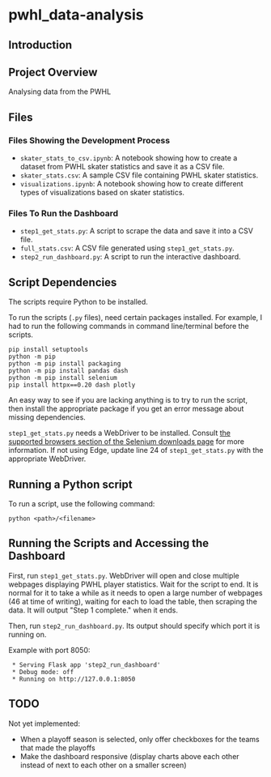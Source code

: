 # pwhl_data-analysis

## Introduction

## Project Overview

Analysing data from the PWHL

## Files

### Files Showing the Development Process

* `skater_stats_to_csv.ipynb`: A notebook showing how to create a dataset from PWHL skater statistics and save it as a CSV file.
* `skater_stats.csv`: A sample CSV file containing PWHL skater statistics.
* `visualizations.ipynb`: A notebook showing how to create different types of visualizations based on skater statistics.

### Files To Run the Dashboard

* `step1_get_stats.py`: A script to scrape the data and save it into a CSV file.
* `full_stats.csv`: A CSV file generated using `step1_get_stats.py`.
* `step2_run_dashboard.py`: A script to run the interactive dashboard.

## Script Dependencies

The scripts require Python to be installed.

To run the scripts (`.py` files), need certain packages installed. For example, I had to run the following commands in command line/terminal before the scripts.

```
pip install setuptools
python -m pip 
python -m pip install packaging
python -m pip install pandas dash
python -m pip install selenium
pip install httpx==0.20 dash plotly
```

An easy way to see if you are lacking anything is to try to run the script, then install the appropriate package if you get an error message about missing dependencies.

`step1_get_stats.py` needs a WebDriver to be installed. Consult [the supported browsers section of the Selenium downloads page](https://www.selenium.dev/downloads/#supported-browsers) for more information. If not using Edge, update line 24 of `step1_get_stats.py` with the appropriate WebDriver.

## Running a Python script

To run a script, use the following command:

```
python <path>/<filename>
```

## Running the Scripts and Accessing the Dashboard

First, run `step1_get_stats.py`. WebDriver will open and close multiple webpages displaying PWHL player statistics. Wait for the script to end. It is normal for it to take a while as it needs to open a large number of webpages (46 at time of writing), waiting for each to load the table, then scraping the data. It will output "Step 1 complete." when it ends.

Then, run `step2_run_dashboard.py`. Its output should specify which port it is running on.

Example with port 8050:

```
 * Serving Flask app 'step2_run_dashboard'
 * Debug mode: off
 * Running on http://127.0.0.1:8050
```

## TODO

Not yet implemented:
- When a playoff season is selected, only offer checkboxes for the teams that made the playoffs
- Make the dashboard responsive (display charts above each other instead of next to each other on a smaller screen)